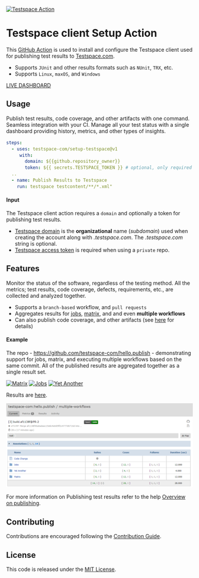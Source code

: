 
[![Testspace Action](https://github.com/testspace-com/setup-testspace/actions/workflows/ci.yml/badge.svg?branch=readme)](https://github.com/testspace-com/setup-testspace/actions/workflows/ci.yml) 


# Testspace client Setup Action
This [GitHub Action](https://github.com/features/actions) is used to install and configure the Testspace client used for publishing test results to [Testspace.com](https://github.com/marketplace/testspace-com). 

- Supports `JUnit` and other results formats such as `NUnit`, `TRX`, etc.
- Supports `Linux`, `maxOS`, and `Windows`

[LIVE DASHBOARD](https://demo.testspace.com)

## Usage
Publish test results, code coverage, and other artifacts with one command. Seamless integration with your CI. Manage all your test status with a single dashboard providing history, metrics, and other types of insights. 

 ```yml
 steps:
   - uses: testspace-com/setup-testspace@v1
      with:
        domain: ${{github.repository_owner}}
        token: ${{ secrets.TESTSPACE_TOKEN }} # optional, only required for private repos
   ..
   - name: Publish Results to Testspace
     run: testspace testcontent/**/*.xml"
```

#### Input
The Testspace client action requires a `domain` and optionally a token for publishing test results.

* [Testspace domain](https://help.testspace.com/docs/dashboard/admin-signup) is the **organizational** name (*subdomain*) used when creating the account along with *.testspace.com*. The *.testspace.com* string is optional. 
* [Testspace access token](https://help.testspace.com/docs/dashboard/admin-user#account) is required when using a `private` repo. 

## Features
Monitor the status of the software, regardless of the testing method. All the metrics; test results, code coverage, defects, requirements, etc., are collected and analyzed together.

- Supports a `branch-based` workflow, and `pull requests`
- Aggregates results for [jobs](https://docs.github.com/en/actions/reference/workflow-syntax-for-github-actions#jobs), [matrix](https://docs.github.com/en/actions/reference/workflow-syntax-for-github-actions#jobsjob_idstrategy), and and even **multiple workflows**
- Can also publish code coverage, and other artifacts (see [here](https://help.testspace.com/docs/publish/push-data-results#file-content) for details)

#### Example
The repo - https://github.com/testspace-com/hello.publish - demonstrating support for jobs, matrix, and executing multiple workflows based on the same commit. All of the published results are aggregated together as a single result set.

[![Matrix](https://github.com/testspace-com/hello.publish/actions/workflows/matrix.yml/badge.svg?branch=multiple-workflows)](https://github.com/testspace-com/hello.publish/actions/workflows/matrix.yml) [![Jobs ](https://github.com/testspace-com/hello.publish/actions/workflows/jobs.yml/badge.svg?branch=multiple-workflows)](https://github.com/testspace-com/hello.publish/actions/workflows/jobs.yml) [![Yet Another ](https://github.com/testspace-com/hello.publish/actions/workflows/yetanother.yml/badge.svg?branch=multiple-workflows)](https://github.com/testspace-com/hello.publish/actions/workflows/yetanother.yml)


Results are [here](http://testspace-com.testspace.com/projects/testspace-com:hello.publish/spaces/multiple-workflows). 


![Results](./docs/images/publish.hello.png "Results")

For more information on Publishing test results refer to the help [Overview on publishing](http://help.testspace.com/docs/publish/overview). 

## Contributing 
Contributions are encouraged following the [Contribution Guide](CONTRIBUTING.md).


## License
This code is released under the [MIT License](LICENSE). 


